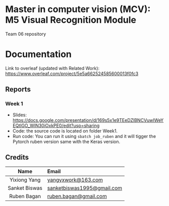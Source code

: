 # Master in computer vision (MCV): M5 Visual Recognition Module

Team 06 repository

# Documentation

Link to overleaf (updated with Related Work): https://www.overleaf.com/project/5e5a662524585600013f0fc3 

## Reports

### Week 1
* Slides: https://docs.google.com/presentation/d/169s5x1e9TEeDZlBNCVuwIWeYEQtlGO_WIN30iOxkPE0/edit?usp=sharing
* Code: the source code is located on folder Week1. 
* Run code: You can run it using `sbatch job_ruben` and it will tigger the Pytorch ruben version same with the Keras version.

## Credits

| Name | Email |
|:----:|:------|
| Yixiong Yang | yangyxwork@163.com |
| Sanket Biswas | sanketbiswas1995@gmail.com |
| Ruben Bagan | ruben.bagan@gmail.com |

